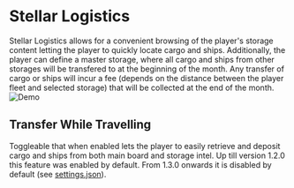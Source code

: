 # Stellar Logistics

Stellar Logistics allows for a convenient browsing of the player's storage
content letting the player to quickly locate cargo and ships.
Additionally, the player can define a master storage, where all cargo and ships
from other storages will be transfered to at the beginning of the month.
Any transfer of cargo or ships will incur a fee (depends on the distance between
the player fleet and selected storage) that will be collected at the end of the month.
![Demo](https://i.imgur.com/w732zVe.gif)

## Transfer While Travelling

Toggleable that when enabled lets the player to easily retrieve and deposit
cargo and ships from both main board and storage intel.
Up till version 1.2.0 this feature was enabled by default.
From 1.3.0 onwards it is disabled by default (see [settings.json](data/config/settings.json)).
